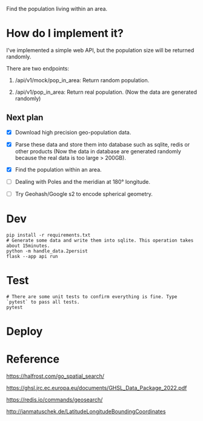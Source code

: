 Find the population living within an area.

# How do I implement it?
I've implemented a simple web API, but the population size will be returned randomly.

There are two endpoints:

1. /api/v1/mock/pop_in_area: Return random population.

2. /api/v1/pop_in_area: Return real population. (Now the data are generated randomly)

## Next plan

- [X] Download high precision geo-population data.
- [X] Parse these data and store them into database such as sqlite, redis or other products (Now the data in database are generated randomly because the real data is too large > 200GB).
- [X] Find the population within an area.
- [ ] Dealing with Poles and the meridian at 180° longitude.
- [ ] Try Geohash/Google s2 to encode spherical geometry.



# Dev
```shell
pip install -r requirements.txt
# Generate some data and write them into sqlite. This operation takes about 15minutes.
python -m handle_data.2persist
flask --app api run
```

# Test
```shell
# There are some unit tests to confirm everything is fine. Type `pytest` to pass all tests.
pytest
```

# Deploy

# Reference
https://halfrost.com/go_spatial_search/

https://ghsl.jrc.ec.europa.eu/documents/GHSL_Data_Package_2022.pdf

https://redis.io/commands/geosearch/

http://janmatuschek.de/LatitudeLongitudeBoundingCoordinates


